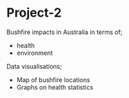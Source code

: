 # Project-2

Bushfire impacts in Australia in terms of;
 - health
 - environment

Data visualisations;
 - Map of bushfire locations
 - Graphs on health statistics
